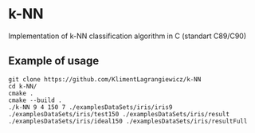 # k-NN
Implementation of k-NN classification algorithm in C (standart C89/C90)

## Example of usage
```
git clone https://github.com/KlimentLagrangiewicz/k-NN
cd k-NN/  
cmake .  
cmake --build .  
./k-NN 9 4 150 7 ./examplesDataSets/iris/iris9 ./examplesDataSets/iris/test150 ./examplesDataSets/iris/result ./examplesDataSets/iris/ideal150 ./examplesDataSets/iris/resultFull 
 ```
